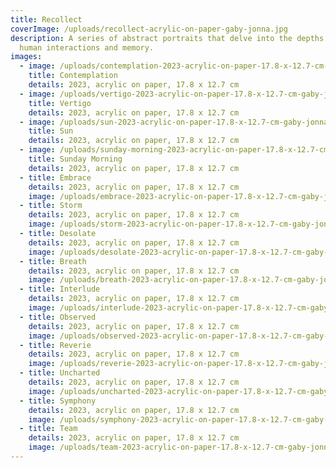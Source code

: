 ```yaml
---
title: Recollect
coverImage: /uploads/recollect-acrylic-on-paper-gaby-jonna.jpg
description: A series of abstract portraits that delve into the depths of the
  human interactions and memory.
images:
  - image: /uploads/contemplation-2023-acrylic-on-paper-17.8-x-12.7-cm-gaby-jonna.jpg
    title: Contemplation
    details: 2023, acrylic on paper, 17.8 x 12.7 cm
  - image: /uploads/vertigo-2023-acrylic-on-paper-17.8-x-12.7-cm-gaby-jonna.jpg
    title: Vertigo
    details: 2023, acrylic on paper, 17.8 x 12.7 cm
  - image: /uploads/sun-2023-acrylic-on-paper-17.8-x-12.7-cm-gaby-jonna.jpg
    title: Sun
    details: 2023, acrylic on paper, 17.8 x 12.7 cm
  - image: /uploads/sunday-morning-2023-acrylic-on-paper-17.8-x-12.7-cm-gaby-jonna.jpg
    title: Sunday Morning
    details: 2023, acrylic on paper, 17.8 x 12.7 cm
  - title: Embrace
    details: 2023, acrylic on paper, 17.8 x 12.7 cm
    image: /uploads/embrace-2023-acrylic-on-paper-17.8-x-12.7-cm-gaby-jonna.jpg
  - title: Storm
    details: 2023, acrylic on paper, 17.8 x 12.7 cm
    image: /uploads/storm-2023-acrylic-on-paper-17.8-x-12.7-cm-gaby-jonna.jpg
  - title: Desolate
    details: 2023, acrylic on paper, 17.8 x 12.7 cm
    image: /uploads/desolate-2023-acrylic-on-paper-17.8-x-12.7-cm-gaby-jonna.jpg
  - title: Breath
    details: 2023, acrylic on paper, 17.8 x 12.7 cm
    image: /uploads/breath-2023-acrylic-on-paper-17.8-x-12.7-cm-gaby-jonna.jpg
  - title: Interlude
    details: 2023, acrylic on paper, 17.8 x 12.7 cm
    image: /uploads/interlude-2023-acrylic-on-paper-17.8-x-12.7-cm-gaby-jonna.jpg
  - title: Observed
    details: 2023, acrylic on paper, 17.8 x 12.7 cm
    image: /uploads/observed-2023-acrylic-on-paper-17.8-x-12.7-cm-gaby-jonna.jpg
  - title: Reverie
    details: 2023, acrylic on paper, 17.8 x 12.7 cm
    image: /uploads/reverie-2023-acrylic-on-paper-17.8-x-12.7-cm-gaby-jonna.jpg
  - title: Uncharted
    details: 2023, acrylic on paper, 17.8 x 12.7 cm
    image: /uploads/uncharted-2023-acrylic-on-paper-17.8-x-12.7-cm-gaby-jonna.jpg
  - title: Symphony
    details: 2023, acrylic on paper, 17.8 x 12.7 cm
    image: /uploads/symphony-2023-acrylic-on-paper-17.8-x-12.7-cm-gaby-jonna.jpg
  - title: Team
    details: 2023, acrylic on paper, 17.8 x 12.7 cm
    image: /uploads/team-2023-acrylic-on-paper-17.8-x-12.7-cm-gaby-jonna.jpg
---
```

